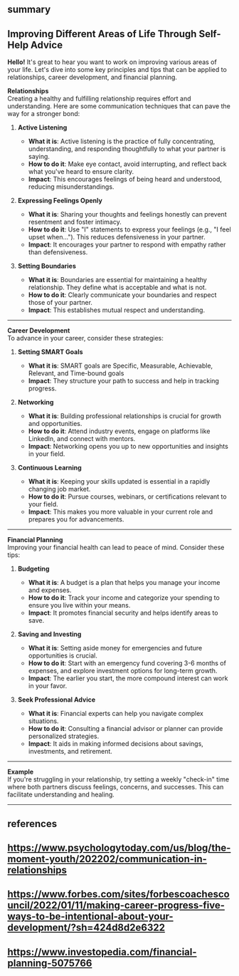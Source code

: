 ## summary 
Improving Different Areas of Life Through Self-Help Advice  
---  
**Hello!** It's great to hear you want to work on improving various areas of your life. Let's dive into some key principles and tips that can be applied to relationships, career development, and financial planning.  

**Relationships**  
Creating a healthy and fulfilling relationship requires effort and understanding. Here are some communication techniques that can pave the way for a stronger bond:  
1. **Active Listening**  
   - **What it is**: Active listening is the practice of fully concentrating, understanding, and responding thoughtfully to what your partner is saying.  
   - **How to do it**: Make eye contact, avoid interrupting, and reflect back what you've heard to ensure clarity.  
   - **Impact**: This encourages feelings of being heard and understood, reducing misunderstandings.  

2. **Expressing Feelings Openly**  
   - **What it is**: Sharing your thoughts and feelings honestly can prevent resentment and foster intimacy.  
   - **How to do it**: Use "I" statements to express your feelings (e.g., "I feel upset when..."). This reduces defensiveness in your partner.  
   - **Impact**: It encourages your partner to respond with empathy rather than defensiveness.  

3. **Setting Boundaries**  
   - **What it is**: Boundaries are essential for maintaining a healthy relationship. They define what is acceptable and what is not.  
   - **How to do it**: Clearly communicate your boundaries and respect those of your partner.  
   - **Impact**: This establishes mutual respect and understanding.  

---  
**Career Development**  
To advance in your career, consider these strategies:  
1. **Setting SMART Goals**  
   - **What it is**: SMART goals are Specific, Measurable, Achievable, Relevant, and Time-bound goals  
   - **Impact**: They structure your path to success and help in tracking progress.  

2. **Networking**  
   - **What it is**: Building professional relationships is crucial for growth and opportunities.  
   - **How to do it**: Attend industry events, engage on platforms like LinkedIn, and connect with mentors.  
   - **Impact**: Networking opens you up to new opportunities and insights in your field.  

3. **Continuous Learning**  
   - **What it is**: Keeping your skills updated is essential in a rapidly changing job market.  
   - **How to do it**: Pursue courses, webinars, or certifications relevant to your field.  
   - **Impact**: This makes you more valuable in your current role and prepares you for advancements.  

---  
**Financial Planning**  
Improving your financial health can lead to peace of mind. Consider these tips:  
1. **Budgeting**  
   - **What it is**: A budget is a plan that helps you manage your income and expenses.  
   - **How to do it**: Track your income and categorize your spending to ensure you live within your means.  
   - **Impact**: It promotes financial security and helps identify areas to save.  

2. **Saving and Investing**  
   - **What it is**: Setting aside money for emergencies and future opportunities is crucial.  
   - **How to do it**: Start with an emergency fund covering 3-6 months of expenses, and explore investment options for long-term growth.  
   - **Impact**: The earlier you start, the more compound interest can work in your favor.  

3. **Seek Professional Advice**  
   - **What it is**: Financial experts can help you navigate complex situations.  
   - **How to do it**: Consulting a financial advisor or planner can provide personalized strategies.  
   - **Impact**: It aids in making informed decisions about savings, investments, and retirement.  

---  
**Example**  
If you're struggling in your relationship, try setting a weekly "check-in" time where both partners discuss feelings, concerns, and successes. This can facilitate understanding and healing.  

---  
## references  
## https://www.psychologytoday.com/us/blog/the-moment-youth/202202/communication-in-relationships  
## https://www.forbes.com/sites/forbescoachescouncil/2022/01/11/making-career-progress-five-ways-to-be-intentional-about-your-development/?sh=424d8d2e6322  
## https://www.investopedia.com/financial-planning-5075766  